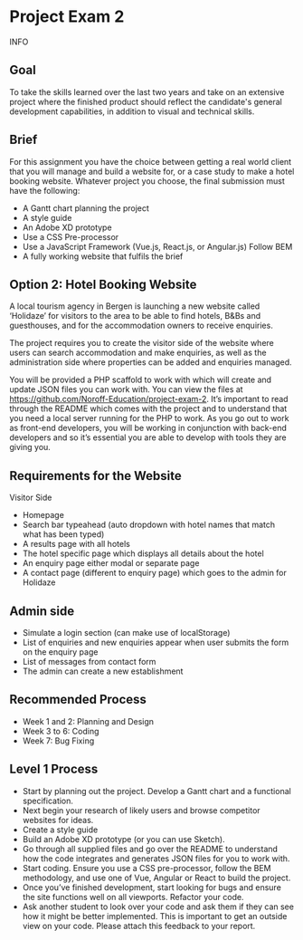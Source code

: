 # Project Exam 2
INFO

## Goal
To take the skills learned over the last two years and take on an extensive project where the finished product should reflect the candidate's general development capabilities, in addition to visual and technical skills.

## Brief
For this assignment you have the choice between getting a real world client that you will manage and build a website for, or a case study to make a hotel booking website.
Whatever project you choose, the final submission must have the following:

- A Gantt chart planning the project
- A style guide
- An Adobe XD prototype
- Use a CSS Pre-processor
- Use a JavaScript Framework (Vue.js, React.js, or Angular.js)
Follow BEM
- A fully working website that fulfils the brief
 
## Option 2: Hotel Booking Website
A local tourism agency in Bergen is launching a new website called ‘Holidaze’ for visitors to the area to be able to find hotels, B&Bs and guesthouses, and for the accommodation owners to receive enquiries.

The project requires you to create the visitor side of the website where users can search accommodation and make enquiries, as well as the administration side where properties can be added and enquiries managed.

You will be provided a PHP scaffold to work with which will create and update JSON files you can work with. You can view the files at https://github.com/Noroff-Education/project-exam-2. It’s important to read through the README which comes with the project and to understand that you need a local server running for the PHP to work. As you go out to work as front-end developers, you will be working in conjunction with back-end developers and so it’s essential you are able to develop with tools they are giving you.

## Requirements for the Website
Visitor Side

- Homepage
- Search bar typeahead (auto dropdown with hotel names that match what has been typed)
- A results page with all hotels
- The hotel specific page which displays all details about the hotel
- An enquiry page either modal or separate page
- A contact page (different to enquiry page) which goes to the admin for Holidaze

## Admin side
- Simulate a login section (can make use of localStorage)
- List of enquiries and new enquiries appear when user submits the form on the enquiry page
- List of messages from contact form
- The admin can create a new establishment

## Recommended Process
- Week 1 and 2:  Planning and Design
- Week 3 to 6: Coding
- Week 7: Bug Fixing

## Level 1 Process
- Start by planning out the project. Develop a Gantt chart and a functional specification.
- Next begin your research of likely users and browse competitor websites for ideas.
- Create a style guide
- Build an Adobe XD prototype (or you can use Sketch).
- Go through all supplied files and go over the README to understand how the code integrates and generates JSON files for you to work with.
- Start coding. Ensure you use a CSS pre-processor, follow the BEM methodology, and use one of Vue, Angular or React to build the project.
- Once you’ve finished development, start looking for bugs and ensure the site functions well on all viewports.
Refactor your code.
- Ask another student to look over your code and ask them if they can see how it might be better implemented. This is important to get an outside view on your code. Please attach this feedback to your report.
